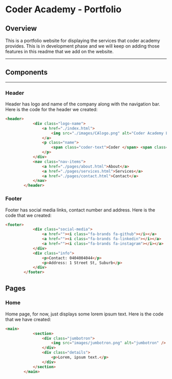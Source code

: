 # Coder Academy - Portfolio

## Overview
This is a portfolio website for displaying the services that coder academy provides. This is in development phase and we will keep on adding those features in this readme that we add on the website.

---
## Components

---
### Header
Header has logo and name of the company along with the navigation bar. Here is the code for the header we created:

```html
<header>
			<div class="logo-name">
				<a href="./index.html">
					<img src="./images/CAlogo.png" alt="Coder Academy Logo">
				</a>
				<p class="name">
					<span class="coder-text">Coder </span> <span class="academy-text">Academy</span>
				</p>
			</div>
			<nav class="nav-items">
				<a href="./pages/about.html">About</a>
				<a href="./pages/services.html">Services</a>
				<a href="./pages/contact.html">Contact</a>
			</nav>
		</header>
```

### Footer
Footer has social media links, contact number and address. Here is the code that we created:

```html
<footer>
			<div class="social-media">
				<a href=""><i class="fa-brands fa-github"></i></a>
				<a href=""><i class="fa-brands fa-linkedin"></i></a>
				<a href=""><i class="fa-brands fa-instagram"></i></a>
			</div>
			<div class="info">
				<p>Contact: 0404004044</p>
				<p>Address: 1 Street St, Suburb</p>
			</div>
		</footer>
```

## Pages


### Home
Home page, for now, just displays some lorem ipsum text. Here is the code that we have created: 

```html
<main>
			<section>
				<div class="jumbotron">
					<img src="images/jumbotron.png" alt="jumbotron" />
				</div>
				<div class="details">
					<p>Lorem, ipsum text.</p>
				</div>
			</section>
		</main>
```
